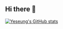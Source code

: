  ## Hi there 🥰
 
[![Yeseung's GitHub stats](https://github-readme-stats.vercel.app/api?username=Yeseung-Park&show_icons=true&theme=cobalt)](https://github.com/anuraghazra/github-readme-stats)
 
 
<!--
**Yeseung-Park/Yeseung-Park** is a ✨ _special_ ✨ repository because its `README.md` (this file) appears on your GitHub profile.

Here are some ideas to get you started:

- 🔭 I’m currently working on ...
- 🌱 I’m currently learning ...
- 👯 I’m looking to collaborate on ...
- 🤔 I’m looking for help with ...
- 💬 Ask me about ...
- 📫 How to reach me: ...
- 😄 Pronouns: ...
- ⚡ Fun fact: ...
-->
